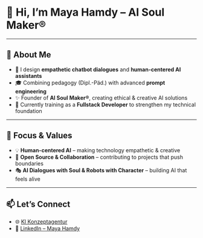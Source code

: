 # 👋 Hi, I’m Maya Hamdy – AI Soul Maker®

---

## 🚀 About Me
- 🤖 I design **empathetic chatbot dialogues** and **human-centered AI assistants**  
- 🎓 Combining pedagogy (Dipl.-Päd.) with advanced **prompt engineering**  
- ✨ Founder of **AI Soul Maker®**, creating ethical & creative AI solutions  
- 🌱 Currently training as a **Fullstack Developer** to strengthen my technical foundation  

---

## 🌟 Focus & Values
- 💡 **Human-centered AI** – making technology empathetic & creative  
- 🔗 **Open Source & Collaboration** – contributing to projects that push boundaries  
- 🎭 **AI Dialogues with Soul & Robots with Character** – building AI that feels alive  

---

## 📫 Let’s Connect
- 🌐 [KI Konzeptagentur](https://www.ki-konzeptagentur.de)  
- 💼 [LinkedIn – Maya Hamdy](https://www.linkedin.com/in/maya-hamdy-ki-konzeptagentur/) 
